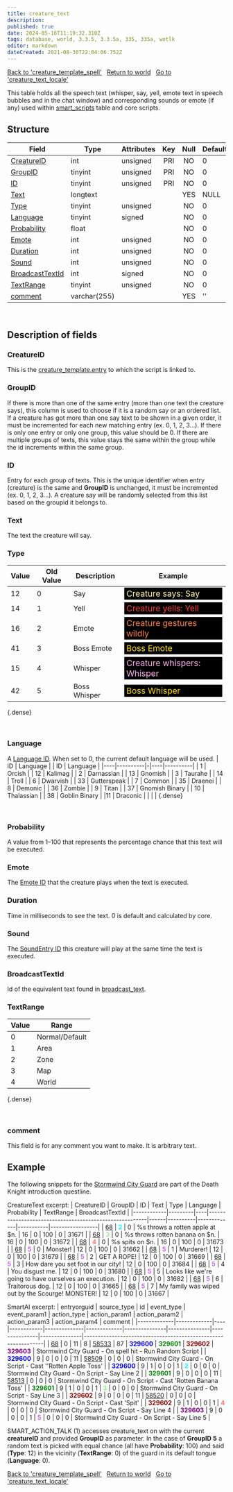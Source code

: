 ```yaml
---
title: creature_text
description: 
published: true
date: 2024-05-16T11:19:32.310Z
tags: database, world, 3.3.5, 3.3.5a, 335, 335a, wotlk
editor: markdown
dateCreated: 2021-08-30T22:04:06.752Z
---
```


<a href="https://trinitycore.info/en/database/335/world/creature_template_spell" class="mt-5 v-btn v-btn--depressed v-btn--flat v-btn--outlined theme--light v-size--default darkblue--text text--lighten-3"><span class="v-btn__content"><i aria-hidden="true" class="v-icon notranslate v-icon--left mdi mdi-arrow-left theme--light"></i><span>Back to 'creature_template_spell'</span></span></a>&nbsp;&nbsp;&nbsp;<a href="https://trinitycore.info/en/database/335/world/home" class="mt-5 v-btn v-btn--depressed v-btn--flat v-btn--outlined theme--light v-size--default darkblue--text text--lighten-3"><span class="v-btn__content"><i aria-hidden="true" class="v-icon notranslate v-icon--left mdi mdi-home-outline theme--light"></i><span>Return to world</span></span></a>&nbsp;&nbsp;&nbsp;<a href="https://trinitycore.info/en/database/335/world/creature_text_locale" class="mt-5 v-btn v-btn--depressed v-btn--flat v-btn--outlined theme--light v-size--default darkblue--text text--lighten-3"><span class="v-btn__content"><span>Go to 'creature_text_locale'</span><i aria-hidden="true" class="v-icon notranslate v-icon--right mdi mdi-arrow-right theme--light"></i></span></a>

This table holds all the speech text (whisper, say, yell, emote text in speech bubbles and in the chat window) and corresponding sounds or emote (if any) used within [smart_scripts](../world/smart_scripts) table and core scripts.

## Structure

| Field | Type | Attributes | Key | Null | Default | Extra | Comment |
| --- | --- | --- | :---: | :---: | --- | --- | --- |
| [CreatureID](#creatureid) | int | unsigned | PRI | NO | 0 |  |  |
| [GroupID](#groupid) | tinyint | unsigned | PRI | NO | 0 |  |  |
| [ID](#id-alt) | tinyint | unsigned | PRI | NO | 0 |  |  |
| [Text](#text) | longtext |  |  | YES | NULL |  |  |
| [Type](#type) | tinyint | unsigned |  | NO | 0 |  |  |
| [Language](#language) | tinyint | signed |  | NO | 0 |  |  |
| [Probability](#probability) | float |  |  | NO | 0 |  |  |
| [Emote](#emote) | int | unsigned |  | NO | 0 |  |  |
| [Duration](#duration) | int | unsigned |  | NO | 0 |  |  |
| [Sound](#sound) | int | unsigned |  | NO | 0 |  |  |
| [BroadcastTextId](#broadcasttextid) | int | signed |  | NO | 0 |  |  |
| [TextRange](#textrange) | tinyint | unsigned |  | NO | 0 |  |  |
| [comment](#comment) | varchar(255) |  |  | YES | '' |  |  |
&nbsp;
## Description of fields

### CreatureID
This is the [creature_template.entry](../world/creature_template#entry) to which the script is linked to.
&nbsp;

### GroupID
If there is more than one of the same entry (more than one text the creature says), this column is used to choose if it is a random say or an ordered list. If a creature has got more than one say text to be shown in a given order, it must be incremented for each new matching entry (ex. 0, 1, 2, 3...). If there is only one entry or only one group, this value should be 0. If there are multiple groups of texts, this value stays the same within the group while the id increments within the same group.
&nbsp;

### ID <!-- {#id-alt} -->
Entry for each group of texts. This is the unique identifier when entry (creature) is the same and **GroupID** is unchanged, it must be incremented (ex. 0, 1, 2, 3...). A creature say will be randomly selected from this list based on the groupid it belongs to.
&nbsp;

### Text
The text the creature will say.
&nbsp;

### Type
| Value | Old Value | Description | Example |
|-------|-----------|-------------|---------|
| 12 | 0 | Say | <div style="font-size:larger; color:#fffb9f; background-color:#000; padding:2px 5px;">Creature says: Say</div> |
| 14 | 1 | Yell | <div style="font-size:larger; color:#ff3f40; background-color:#000; padding:2px 5px;">Creature yells: Yell</div> |
| 16 | 2 | Emote | <div style="font-size:larger; color:#ff8040; background-color:#000; padding:2px 5px;">Creature gestures wildly</div> |
| 41 | 3 | Boss Emote | <div style="font-size:larger; color:#ffdd00; background-color:#000; padding:2px 5px;">Boss Emote</div> |
| 15 | 4 | Whisper | <div style="font-size:larger; color:#ffb2eb ; background-color:#000; padding:2px 5px;">Creature whispers: Whisper</div> |
| 42 | 5 | Boss Whisper | <div style="font-size:larger; color:#ffdd00; background-color:black; padding:2px 5px;">Boss Whisper</div> |
{.dense}

&nbsp;

### Language
A [Language ID](/files/DBC/335/languages#id). When set to 0, the current default language will be used.
| ID | Language | | ID | Language |
|----|----------|-|----|----------|
| 1 | Orcish | | 12 | Kalimag |
| 2 | Darnassian | |  13 | Gnomish |
| 3 | Taurahe | |  14 | Troll |
| 6 | Dwarvish | |  33 | Gutterspeak |
| 7 | Common | |  35 | Draenei |
| 8 | Demonic | |  36 | Zombie |
| 9 | Titan | |  37 | Gnomish Binary |
| 10 | Thalassian | |  38 | Goblin Binary |
|11 | Draconic | |   |  |
{.dense}

&nbsp;

### Probability
A value from 1&ndash;100 that represents the percentage chance that this text will be executed.
&nbsp;

### Emote
The [Emote ID](/files/DBC/335/emotes#id) that the creature plays when the text is executed.
&nbsp;

### Duration
Time in milliseconds to see the text. 0 is default and calculated by core.
&nbsp;

### Sound
The [SoundEntry ID](/files/DBC/335/soundentries#id) this creature will play at the same time the text is executed.
&nbsp;

### BroadcastTextId
Id of the equivalent text found in [broadcast_text](../world/broadcast_text#ID).
&nbsp;

### TextRange
| Value | Range |
|-------|-------|
| 0 | Normal/Default |
| 1 | Area |
| 2 | Zone |
| 3 | Map |
| 4 | World |
{.dense}

&nbsp;

### comment
This field is for any comment you want to make. It is arbitrary text.
&nbsp;

## Example
The following snippets for the [Stormwind City Guard](https://aowow.trinitycore.info/?npc=68) are part of the Death Knight introduction questline.

CreatureText excerpt:
| CreatureID | GroupID | ID | Text                                                   | Type | Language | Probability | TextRange | BroadcastTextId |
|------------|---------|----|--------------------------------------------------------|------|----------|-------------|-----------|-----------------|
|         [68](https://aowow.trinitycore.info/?npc=68) |       <span style="color:cyan;">**2**</span> |  0 | %s throws a rotten apple at $n.                        |   16 |        0 |         100 |         0 |           31671 |
|         [68](https://aowow.trinitycore.info/?npc=68) |       <span style="color:lightgreen;">**3**</span> |  0 | %s throws rotten banana on $n.                         |   16 |        0 |         100 |         0 |           31672 |
|         [68](https://aowow.trinitycore.info/?npc=68) |       <span style="color:#F77;">**4**</span> |  0 | %s spits on $n.                                        |   16 |        0 |         100 |         0 |           31673 |
|         [68](https://aowow.trinitycore.info/?npc=68) |       <span style="color:#C6F;">**5**</span> |  0 | Monster!                                               |   12 |        0 |         100 |         0 |           31662 |
|         [68](https://aowow.trinitycore.info/?npc=68) |       <span style="color:#C6F;">**5**</span> |  1 | Murderer!                                              |   12 |        0 |         100 |         0 |           31679 |
|         [68](https://aowow.trinitycore.info/?npc=68) |       <span style="color:#C6F;">**5**</span> |  2 | GET A ROPE!                                            |   12 |        0 |         100 |         0 |           31669 |
|         [68](https://aowow.trinitycore.info/?npc=68) |       <span style="color:#C6F;">**5**</span> |  3 | How dare you set foot in our city!                     |   12 |        0 |         100 |         0 |           31684 |
|         [68](https://aowow.trinitycore.info/?npc=68) |       <span style="color:#C6F;">**5**</span> |  4 | You disgust me.                                        |   12 |        0 |         100 |         0 |           31680 |
|         [68](https://aowow.trinitycore.info/?npc=68) |       <span style="color:#C6F;">**5**</span> |  5 | Looks like we're going to have ourselves an execution. |   12 |        0 |         100 |         0 |           31682 |
|         [68](https://aowow.trinitycore.info/?npc=68) |       <span style="color:#C6F;">**5**</span> |  6 | Traitorous dog.                                        |   12 |        0 |         100 |         0 |           31665 |
|         [68](https://aowow.trinitycore.info/?npc=68) |       <span style="color:#C6F;">**5**</span> |  7 | My family was wiped out by the Scourge! MONSTER!       |   12 |        0 |         100 |         0 |           31667 |

SmartAI excerpt:
| entryorguid | source_type | id | event_type | event_param1 | action_type | action_param1 | action_param2 | action_param3 | action_param4 | comment                                                       |
|-------------|-------------|----|------------|--------------|-------------|---------------|---------------|---------------|---------------|---------------------------------------------------------------|
|          [68](https://aowow.trinitycore.info/?npc=68) |           0 | 11 |          8 |        [58533](https://aowow.trinitycore.info/?spell=58533) |          87 |        <span style="color:blue;">**329600**</span> |        <span style="color:green;">**329601**</span> |        <span style="color:darkred;">**329602**</span> |        <span style="color:purple;">**329603**</span> | Stormwind City Guard - On spell hit - Run Random Script       |
|      <span style="color:blue;">**329600**</span> |           9 |  0 |          0 |            0 |          11 |         [58509](https://aowow.trinitycore.info/?spell=58509) |             0 |             0 |             0 | Stormwind City Guard - On Script - Cast ''Rotten Apple Toss'  |
|      <span style="color:blue;">**329600**</span> |           9 |  1 |          0 |            0 |           1 |             <span style="color:cyan;">**2**</span> |             0 |             0 |             0 | Stormwind City Guard - On Script - Say Line 2                 |
|      <span style="color:green;">**329601**</span> |           9 |  0 |          0 |            0 |          11 |         [58513](https://aowow.trinitycore.info/?spell=58513) |             0 |             0 |             0 | Stormwind City Guard - On Script - Cast 'Rotten Banana Toss'  |
|      <span style="color:green;">**329601**</span> |           9 |  1 |          0 |            0 |           1 |             <span style="color:lightgreen;">**3**</span> |             0 |             0 |             0 | Stormwind City Guard - On Script - Say Line 3                 |
|      <span style="color:darkred;">**329602**</span> |           9 |  0 |          0 |            0 |          11 |         [58520](https://aowow.trinitycore.info/?spell=58520) |             0 |             0 |             0 | Stormwind City Guard - On Script - Cast 'Spit'                |
|      <span style="color:darkred;">**329602**</span> |           9 |  1 |          0 |            0 |           1 |             <span style="color:#F77;">**4**</span> |             0 |             0 |             0 | Stormwind City Guard - On Script - Say Line 4                 |
|      <span style="color:purple;">**329603**</span> |           9 |  0 |          0 |            0 |           1 |             <span style="color:#C6F;">**5**</span> |             0 |             0 |             0 | Stormwind City Guard - On Script - Say Line 5                 |

SMART_ACTION_TALK (1) accesses creature_text on with the current **creatureID** and provided **GroupID** as parameter.
In the case of **GroupID** **5** a random text is picked with equal chance (all have **Probability**: 100) and said (**Type**: 12) in the vicinity (**TextRange**: 0) of the guard in its default tongue (**Language**: 0).


<a href="https://trinitycore.info/en/database/335/world/creature_template_spell" class="mt-5 v-btn v-btn--depressed v-btn--flat v-btn--outlined theme--light v-size--default darkblue--text text--lighten-3"><span class="v-btn__content"><i aria-hidden="true" class="v-icon notranslate v-icon--left mdi mdi-arrow-left theme--light"></i><span>Back to 'creature_template_spell'</span></span></a>&nbsp;&nbsp;&nbsp;<a href="https://trinitycore.info/en/database/335/world/home" class="mt-5 v-btn v-btn--depressed v-btn--flat v-btn--outlined theme--light v-size--default darkblue--text text--lighten-3"><span class="v-btn__content"><i aria-hidden="true" class="v-icon notranslate v-icon--left mdi mdi-home-outline theme--light"></i><span>Return to world</span></span></a>&nbsp;&nbsp;&nbsp;<a href="https://trinitycore.info/en/database/335/world/creature_text_locale" class="mt-5 v-btn v-btn--depressed v-btn--flat v-btn--outlined theme--light v-size--default darkblue--text text--lighten-3"><span class="v-btn__content"><span>Go to 'creature_text_locale'</span><i aria-hidden="true" class="v-icon notranslate v-icon--right mdi mdi-arrow-right theme--light"></i></span></a>
